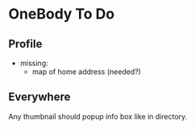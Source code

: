 OneBody To Do
=============

Profile
-------

* missing:
  * map of home address (needed?)

Everywhere
----------

Any thumbnail should popup info box like in directory.

